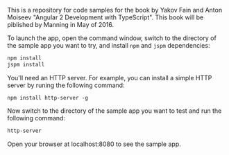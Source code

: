 This is a repository for code samples for the book by Yakov Fain and Anton Moiseev "Angular 2 Development with TypeScript". This book will be piblished by Manning in May of 2016.

To launch the app, open the command window, switch to the directory of the sample app you want to try, and install `npm` and `jspm` dependencies:

```sh
npm install
jspm install
```

You'll need an HTTP server.  For example, you can install a simple HTTP server by runing the following command:

```
npm install http-server -g
```

Now switch to the directory of the sample app you want to test and run the following command:

```sh
http-server
```

Open your browser at localhost:8080 to see the sample app.
